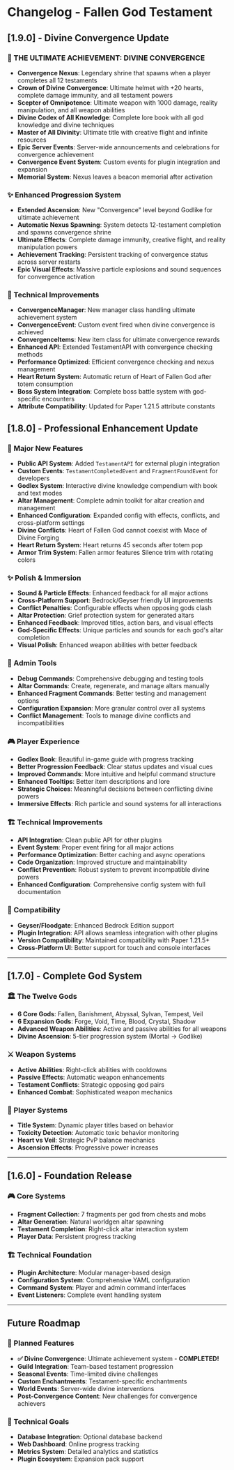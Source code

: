# Changelog - Fallen God Testament

## [1.9.0] - Divine Convergence Update

### 🌟 THE ULTIMATE ACHIEVEMENT: DIVINE CONVERGENCE
- **Convergence Nexus**: Legendary shrine that spawns when a player completes all 12 testaments
- **Crown of Divine Convergence**: Ultimate helmet with +20 hearts, complete damage immunity, and all testament powers
- **Scepter of Omnipotence**: Ultimate weapon with 1000 damage, reality manipulation, and all weapon abilities
- **Divine Codex of All Knowledge**: Complete lore book with all god knowledge and divine techniques
- **Master of All Divinity**: Ultimate title with creative flight and infinite resources
- **Epic Server Events**: Server-wide announcements and celebrations for convergence achievement
- **Convergence Event System**: Custom events for plugin integration and expansion
- **Memorial System**: Nexus leaves a beacon memorial after activation

### ✨ Enhanced Progression System
- **Extended Ascension**: New "Convergence" level beyond Godlike for ultimate achievement
- **Automatic Nexus Spawning**: System detects 12-testament completion and spawns convergence shrine
- **Ultimate Effects**: Complete damage immunity, creative flight, and reality manipulation powers
- **Achievement Tracking**: Persistent tracking of convergence status across server restarts
- **Epic Visual Effects**: Massive particle explosions and sound sequences for convergence activation

### 🔧 Technical Improvements
- **ConvergenceManager**: New manager class handling ultimate achievement system
- **ConvergenceEvent**: Custom event fired when divine convergence is achieved
- **ConvergenceItems**: New item class for ultimate convergence rewards
- **Enhanced API**: Extended TestamentAPI with convergence checking methods
- **Performance Optimized**: Efficient convergence checking and nexus management
- **Heart Return System**: Automatic return of Heart of Fallen God after totem consumption
- **Boss System Integration**: Complete boss battle system with god-specific encounters
- **Attribute Compatibility**: Updated for Paper 1.21.5 attribute constants

## [1.8.0] - Professional Enhancement Update

### 🎯 Major New Features
- **Public API System**: Added `TestamentAPI` for external plugin integration
- **Custom Events**: `TestamentCompletedEvent` and `FragmentFoundEvent` for developers
- **Godlex System**: Interactive divine knowledge compendium with book and text modes
- **Altar Management**: Complete admin toolkit for altar creation and management
- **Enhanced Configuration**: Expanded config with effects, conflicts, and cross-platform settings
- **Divine Conflicts**: Heart of Fallen God cannot coexist with Mace of Divine Forging
- **Heart Return System**: Heart returns 45 seconds after totem pop
- **Armor Trim System**: Fallen armor features Silence trim with rotating colors

### ✨ Polish & Immersion
- **Sound & Particle Effects**: Enhanced feedback for all major actions
- **Cross-Platform Support**: Bedrock/Geyser friendly UI improvements
- **Conflict Penalties**: Configurable effects when opposing gods clash
- **Altar Protection**: Grief protection system for generated altars
- **Enhanced Feedback**: Improved titles, action bars, and visual effects
- **God-Specific Effects**: Unique particles and sounds for each god's altar completion
- **Visual Polish**: Enhanced weapon abilities with better feedback

### 🔧 Admin Tools
- **Debug Commands**: Comprehensive debugging and testing tools
- **Altar Commands**: Create, regenerate, and manage altars manually
- **Enhanced Fragment Commands**: Better testing and management options
- **Configuration Expansion**: More granular control over all systems
- **Conflict Management**: Tools to manage divine conflicts and incompatibilities

### 🎮 Player Experience
- **Godlex Book**: Beautiful in-game guide with progress tracking
- **Better Progression Feedback**: Clear status updates and visual cues
- **Improved Commands**: More intuitive and helpful command structure
- **Enhanced Tooltips**: Better item descriptions and lore
- **Strategic Choices**: Meaningful decisions between conflicting divine powers
- **Immersive Effects**: Rich particle and sound systems for all interactions

### 🏗️ Technical Improvements
- **API Integration**: Clean public API for other plugins
- **Event System**: Proper event firing for all major actions
- **Performance Optimization**: Better caching and async operations
- **Code Organization**: Improved structure and maintainability
- **Conflict Prevention**: Robust system to prevent incompatible divine powers
- **Enhanced Configuration**: Comprehensive config system with full documentation

### 🔄 Compatibility
- **Geyser/Floodgate**: Enhanced Bedrock Edition support
- **Plugin Integration**: API allows seamless integration with other plugins
- **Version Compatibility**: Maintained compatibility with Paper 1.21.5+
- **Cross-Platform UI**: Better support for touch and console interfaces

---

## [1.7.0] - Complete God System

### 🏛️ The Twelve Gods
- **6 Core Gods**: Fallen, Banishment, Abyssal, Sylvan, Tempest, Veil
- **6 Expansion Gods**: Forge, Void, Time, Blood, Crystal, Shadow
- **Advanced Weapon Abilities**: Active and passive abilities for all weapons
- **Divine Ascension**: 5-tier progression system (Mortal → Godlike)

### ⚔️ Weapon Systems
- **Active Abilities**: Right-click abilities with cooldowns
- **Passive Effects**: Automatic weapon enhancements
- **Testament Conflicts**: Strategic opposing god pairs
- **Enhanced Combat**: Sophisticated weapon mechanics

### 🎯 Player Systems
- **Title System**: Dynamic player titles based on behavior
- **Toxicity Detection**: Automatic toxic behavior monitoring
- **Heart vs Veil**: Strategic PvP balance mechanics
- **Ascension Effects**: Progressive power increases

---

## [1.6.0] - Foundation Release

### 🎮 Core Systems
- **Fragment Collection**: 7 fragments per god from chests and mobs
- **Altar Generation**: Natural worldgen altar spawning
- **Testament Completion**: Right-click altar interaction system
- **Player Data**: Persistent progress tracking

### 🏗️ Technical Foundation
- **Plugin Architecture**: Modular manager-based design
- **Configuration System**: Comprehensive YAML configuration
- **Command System**: Player and admin command interfaces
- **Event Listeners**: Complete event handling system

---

## Future Roadmap

### 🌟 Planned Features
- **✅ Divine Convergence**: Ultimate achievement system - **COMPLETED!**
- **Guild Integration**: Team-based testament progression
- **Seasonal Events**: Time-limited divine challenges
- **Custom Enchantments**: Testament-specific enchantments
- **World Events**: Server-wide divine interventions
- **Post-Convergence Content**: New challenges for convergence achievers

### 🔧 Technical Goals
- **Database Integration**: Optional database backend
- **Web Dashboard**: Online progress tracking
- **Metrics System**: Detailed analytics and statistics
- **Plugin Ecosystem**: Expansion pack support